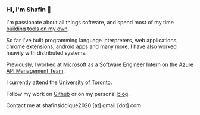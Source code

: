 ### Hi, I'm Shafin 👋

I'm passionate about all things software, and spend most of my time [building tools on my own]({{https://shafin.me/projects}}). 

So far I've built programming language interpreters, web applications, chrome extensions, android apps and many more. I have also worked heavily with distributed systems.

Previously, I worked at [Microsoft](https://www.microsoft.com/) as a Software Engineer Intern on the [Azure API Management Team](https://azure.microsoft.com/en-ca/services/api-management/).

I currently attend the [University of Toronto](https://fas.calendar.utoronto.ca/section/Computer-Science).

Follow my work on [Github](https://github.com/shafinsiddique) or on my personal [blog]({{https://shafin.me/posts}}).

Contact me at shafinsiddique2020 [at] gmail [dot] com

